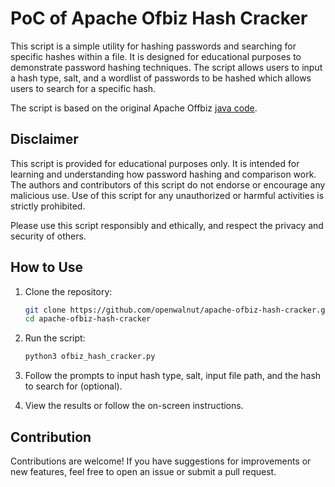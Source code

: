 # PoC of Apache Ofbiz Hash Cracker

This script is a simple utility for hashing passwords and searching for specific hashes within a file. It is designed for educational purposes to demonstrate password hashing techniques. The script allows users to input a hash type, salt, and a wordlist of passwords to be hashed which allows users to search for a specific hash. 

The script is based on the original Apache Offbiz [java code](https://github.com/apache/ofbiz/blob/trunk/framework/base/src/main/java/org/apache/ofbiz/base/crypto/HashCrypt.java).

## Disclaimer 

This script is provided for educational purposes only. It is intended for learning and understanding
how password hashing and comparison work. The authors and contributors of this script do not endorse or encourage
any malicious use. Use of this script for any unauthorized or harmful activities is strictly prohibited.

Please use this script responsibly and ethically, and respect the privacy and security of others.

## How to Use

1. Clone the repository:

    ```bash
    git clone https://github.com/openwalnut/apache-ofbiz-hash-cracker.git
    cd apache-ofbiz-hash-cracker
    ```

2. Run the script:

    ```bash
    python3 ofbiz_hash_cracker.py
    ```

3. Follow the prompts to input hash type, salt, input file path, and the hash to search for (optional).

4. View the results or follow the on-screen instructions.

## Contribution

Contributions are welcome! If you have suggestions for improvements or new features, feel free to open an issue or submit a pull request.
